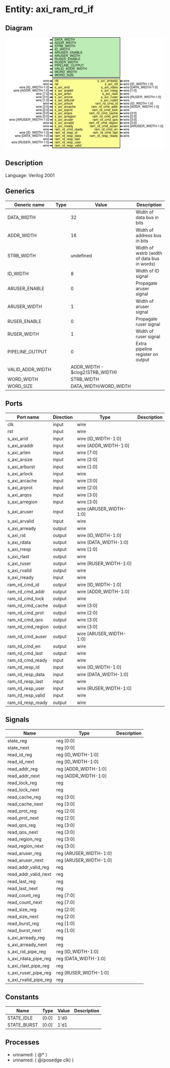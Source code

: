 # Entity: axi_ram_rd_if

## Diagram

![Diagram](axi_ram_rd_if.svg "Diagram")
## Description

Language: Verilog 2001
 
## Generics

| Generic name     | Type | Value                           | Description                                  |
| ---------------- | ---- | ------------------------------- | -------------------------------------------- |
| DATA_WIDTH       |      | 32                              | Width of data bus in bits                    |
| ADDR_WIDTH       |      | 16                              | Width of address bus in bits                 |
| STRB_WIDTH       |      | undefined                       | Width of wstrb (width of data bus in words)  |
| ID_WIDTH         |      | 8                               | Width of ID signal                           |
| ARUSER_ENABLE    |      | 0                               | Propagate aruser signal                      |
| ARUSER_WIDTH     |      | 1                               | Width of aruser signal                       |
| RUSER_ENABLE     |      | 0                               | Propagate ruser signal                       |
| RUSER_WIDTH      |      | 1                               | Width of ruser signal                        |
| PIPELINE_OUTPUT  |      | 0                               | Extra pipeline register on output            |
| VALID_ADDR_WIDTH |      | ADDR_WIDTH - $clog2(STRB_WIDTH) |                                              |
| WORD_WIDTH       |      | STRB_WIDTH                      |                                              |
| WORD_SIZE        |      | DATA_WIDTH/WORD_WIDTH           |                                              |
## Ports

| Port name         | Direction | Type                    | Description |
| ----------------- | --------- | ----------------------- | ----------- |
| clk               | input     | wire                    |             |
| rst               | input     | wire                    |             |
| s_axi_arid        | input     | wire [ID_WIDTH-1:0]     |             |
| s_axi_araddr      | input     | wire [ADDR_WIDTH-1:0]   |             |
| s_axi_arlen       | input     | wire [7:0]              |             |
| s_axi_arsize      | input     | wire [2:0]              |             |
| s_axi_arburst     | input     | wire [1:0]              |             |
| s_axi_arlock      | input     | wire                    |             |
| s_axi_arcache     | input     | wire [3:0]              |             |
| s_axi_arprot      | input     | wire [2:0]              |             |
| s_axi_arqos       | input     | wire [3:0]              |             |
| s_axi_arregion    | input     | wire [3:0]              |             |
| s_axi_aruser      | input     | wire [ARUSER_WIDTH-1:0] |             |
| s_axi_arvalid     | input     | wire                    |             |
| s_axi_arready     | output    | wire                    |             |
| s_axi_rid         | output    | wire [ID_WIDTH-1:0]     |             |
| s_axi_rdata       | output    | wire [DATA_WIDTH-1:0]   |             |
| s_axi_rresp       | output    | wire [1:0]              |             |
| s_axi_rlast       | output    | wire                    |             |
| s_axi_ruser       | output    | wire [RUSER_WIDTH-1:0]  |             |
| s_axi_rvalid      | output    | wire                    |             |
| s_axi_rready      | input     | wire                    |             |
| ram_rd_cmd_id     | output    | wire [ID_WIDTH-1:0]     |             |
| ram_rd_cmd_addr   | output    | wire [ADDR_WIDTH-1:0]   |             |
| ram_rd_cmd_lock   | output    | wire                    |             |
| ram_rd_cmd_cache  | output    | wire [3:0]              |             |
| ram_rd_cmd_prot   | output    | wire [2:0]              |             |
| ram_rd_cmd_qos    | output    | wire [3:0]              |             |
| ram_rd_cmd_region | output    | wire [3:0]              |             |
| ram_rd_cmd_auser  | output    | wire [ARUSER_WIDTH-1:0] |             |
| ram_rd_cmd_en     | output    | wire                    |             |
| ram_rd_cmd_last   | output    | wire                    |             |
| ram_rd_cmd_ready  | input     | wire                    |             |
| ram_rd_resp_id    | input     | wire [ID_WIDTH-1:0]     |             |
| ram_rd_resp_data  | input     | wire [DATA_WIDTH-1:0]   |             |
| ram_rd_resp_last  | input     | wire                    |             |
| ram_rd_resp_user  | input     | wire [RUSER_WIDTH-1:0]  |             |
| ram_rd_resp_valid | input     | wire                    |             |
| ram_rd_resp_ready | output    | wire                    |             |
## Signals

| Name                  | Type                   | Description |
| --------------------- | ---------------------- | ----------- |
| state_reg             | reg [0:0]              |             |
| state_next            | reg [0:0]              |             |
| read_id_reg           | reg [ID_WIDTH-1:0]     |             |
| read_id_next          | reg [ID_WIDTH-1:0]     |             |
| read_addr_reg         | reg [ADDR_WIDTH-1:0]   |             |
| read_addr_next        | reg [ADDR_WIDTH-1:0]   |             |
| read_lock_reg         | reg                    |             |
| read_lock_next        | reg                    |             |
| read_cache_reg        | reg [3:0]              |             |
| read_cache_next       | reg [3:0]              |             |
| read_prot_reg         | reg [2:0]              |             |
| read_prot_next        | reg [2:0]              |             |
| read_qos_reg          | reg [3:0]              |             |
| read_qos_next         | reg [3:0]              |             |
| read_region_reg       | reg [3:0]              |             |
| read_region_next      | reg [3:0]              |             |
| read_aruser_reg       | reg [ARUSER_WIDTH-1:0] |             |
| read_aruser_next      | reg [ARUSER_WIDTH-1:0] |             |
| read_addr_valid_reg   | reg                    |             |
| read_addr_valid_next  | reg                    |             |
| read_last_reg         | reg                    |             |
| read_last_next        | reg                    |             |
| read_count_reg        | reg [7:0]              |             |
| read_count_next       | reg [7:0]              |             |
| read_size_reg         | reg [2:0]              |             |
| read_size_next        | reg [2:0]              |             |
| read_burst_reg        | reg [1:0]              |             |
| read_burst_next       | reg [1:0]              |             |
| s_axi_arready_reg     | reg                    |             |
| s_axi_arready_next    | reg                    |             |
| s_axi_rid_pipe_reg    | reg [ID_WIDTH-1:0]     |             |
| s_axi_rdata_pipe_reg  | reg [DATA_WIDTH-1:0]   |             |
| s_axi_rlast_pipe_reg  | reg                    |             |
| s_axi_ruser_pipe_reg  | reg [RUSER_WIDTH-1:0]  |             |
| s_axi_rvalid_pipe_reg | reg                    |             |
## Constants

| Name        | Type  | Value | Description |
| ----------- | ----- | ----- | ----------- |
| STATE_IDLE  | [0:0] | 1'd0  |             |
| STATE_BURST | [0:0] | 1'd1  |             |
## Processes
- unnamed: ( @* )
- unnamed: ( @(posedge clk) )
